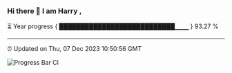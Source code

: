 ### Hi there 👋 I am Harry , 

⏳ Year progress { ███████████████████████████▁▁▁ } 93.27 %

---

⏰ Updated on Thu, 07 Dec 2023 10:50:56 GMT

![Progress Bar CI](https://github.com/duykhang68/duykhang68/workflows/Progress%20Bar%20CI/badge.svg)
